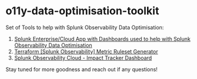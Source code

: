 # o11y-data-optimisation-toolkit

Set of Tools to help with Splunk Observability Data Optimisation:

1. [Splunk Enterprise/Cloud App with Dashboards used to help with Splunk Observability Data Optimisation](https://github.com/megazina/o11y-data-optimisation-toolkit/blob/main/splunk-o11yusage-sandbox/README.md#splunk-enterprisecloud-app-with-dashboards-used-to-help-with-splunk-observability-data-optimisation)
2. [Terraform [Splunk Observability] Metric Ruleset Generator](https://github.com/megazina/o11y-data-optimisation-toolkit/tree/main/terraform-archiving-rulesets#terraform-splunk-observability-metric-ruleset-generator)
3. [Splunk Observability Cloud - Impact Tracker Dashboard](https://github.com/megazina/o11y-data-optimisation-toolkit/tree/main/o11y-dashboard-impact-tracker)

Stay tuned for more goodness and reach out if any questions!
